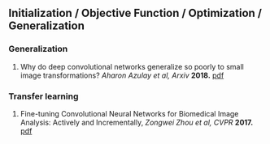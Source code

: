 ## Initialization / Objective Function / Optimization / Generalization
### Generalization
1. Why do deep convolutional networks generalize so poorly to small image transformations? *Aharon Azulay et al, Arxiv* **2018.** [pdf](https://arxiv.org/pdf/1805.12177.pdf)

### Transfer learning
1. Fine-tuning Convolutional Neural Networks for Biomedical Image Analysis: Actively and Incrementally, *Zongwei Zhou et al, CVPR* **2017.** [pdf](http://openaccess.thecvf.com/content_cvpr_2017/papers/Zhou_Fine-Tuning_Convolutional_Neural_CVPR_2017_paper.pdf)
